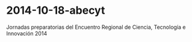 2014-10-18-abecyt
=================

Jornadas preparatorias del Encuentro Regional de Ciencia, Tecnología e Innovación 2014

